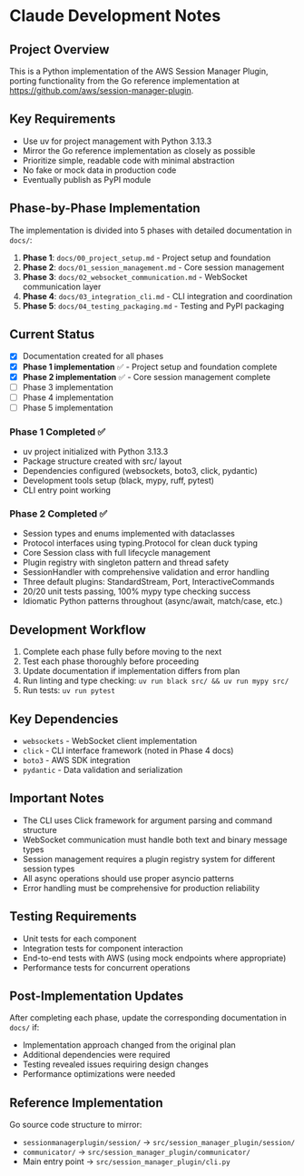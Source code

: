 # Claude Development Notes

## Project Overview

This is a Python implementation of the AWS Session Manager Plugin, porting functionality from the Go reference implementation at https://github.com/aws/session-manager-plugin.

## Key Requirements

- Use uv for project management with Python 3.13.3
- Mirror the Go reference implementation as closely as possible
- Prioritize simple, readable code with minimal abstraction
- No fake or mock data in production code
- Eventually publish as PyPI module

## Phase-by-Phase Implementation

The implementation is divided into 5 phases with detailed documentation in `docs/`:

1. **Phase 1**: `docs/00_project_setup.md` - Project setup and foundation
2. **Phase 2**: `docs/01_session_management.md` - Core session management
3. **Phase 3**: `docs/02_websocket_communication.md` - WebSocket communication layer
4. **Phase 4**: `docs/03_integration_cli.md` - CLI integration and coordination
5. **Phase 5**: `docs/04_testing_packaging.md` - Testing and PyPI packaging

## Current Status

- [x] Documentation created for all phases
- [x] **Phase 1 implementation** ✅ - Project setup and foundation complete
- [x] **Phase 2 implementation** ✅ - Core session management complete
- [ ] Phase 3 implementation
- [ ] Phase 4 implementation
- [ ] Phase 5 implementation

### Phase 1 Completed ✅
- uv project initialized with Python 3.13.3
- Package structure created with src/ layout
- Dependencies configured (websockets, boto3, click, pydantic)
- Development tools setup (black, mypy, ruff, pytest)
- CLI entry point working

### Phase 2 Completed ✅
- Session types and enums implemented with dataclasses
- Protocol interfaces using typing.Protocol for clean duck typing
- Core Session class with full lifecycle management
- Plugin registry with singleton pattern and thread safety
- SessionHandler with comprehensive validation and error handling
- Three default plugins: StandardStream, Port, InteractiveCommands
- 20/20 unit tests passing, 100% mypy type checking success
- Idiomatic Python patterns throughout (async/await, match/case, etc.)

## Development Workflow

1. Complete each phase fully before moving to the next
2. Test each phase thoroughly before proceeding
3. Update documentation if implementation differs from plan
4. Run linting and type checking: `uv run black src/ && uv run mypy src/`
5. Run tests: `uv run pytest`

## Key Dependencies

- `websockets` - WebSocket client implementation
- `click` - CLI interface framework (noted in Phase 4 docs)
- `boto3` - AWS SDK integration
- `pydantic` - Data validation and serialization

## Important Notes

- The CLI uses Click framework for argument parsing and command structure
- WebSocket communication must handle both text and binary message types
- Session management requires a plugin registry system for different session types
- All async operations should use proper asyncio patterns
- Error handling must be comprehensive for production reliability

## Testing Requirements

- Unit tests for each component
- Integration tests for component interaction
- End-to-end tests with AWS (using mock endpoints where appropriate)
- Performance tests for concurrent operations

## Post-Implementation Updates

After completing each phase, update the corresponding documentation in `docs/` if:
- Implementation approach changed from the original plan
- Additional dependencies were required
- Testing revealed issues requiring design changes
- Performance optimizations were needed

## Reference Implementation

Go source code structure to mirror:
- `sessionmanagerplugin/session/` → `src/session_manager_plugin/session/`
- `communicator/` → `src/session_manager_plugin/communicator/`
- Main entry point → `src/session_manager_plugin/cli.py`